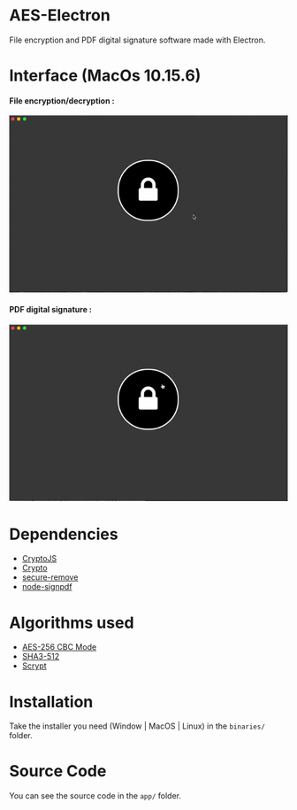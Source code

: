 # AES-Electron
File encryption and PDF digital signature software made with Electron.

# Interface (MacOs 10.15.6)
#### File encryption/decryption :
![Interface](ressources/images/example1.gif)

#### PDF digital signature :
![Interface](ressources/images/example2.gif)

# Dependencies
- [CryptoJS](https://cryptojs.gitbook.io/docs/)
- [Crypto](https://nodejs.org/api/crypto.html)
- [secure-remove](https://www.npmjs.com/package/secure-remove)
- [node-signpdf](https://www.npmjs.com/package/node-signpdf)

# Algorithms used
- [AES-256 CBC Mode](https://en.wikipedia.org/wiki/Advanced_Encryption_Standard)
- [SHA3-512](https://en.wikipedia.org/wiki/SHA-3)
- [Scrypt](https://en.wikipedia.org/wiki/Scrypt)

# Installation
Take the installer you need (Window | MacOS | Linux) in the ```binaries/``` folder.

# Source Code
You can see the source code in the ```app/``` folder.